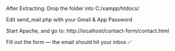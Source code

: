 After Extracting:
Drop the folder into C:/xampp/htdocs/

Edit send_mail.php with your Gmail & App Password

Start Apache, and go to:
http://localhost/contact-form/contact.html

Fill out the form — the email should hit your inbox ✅
